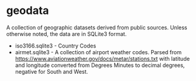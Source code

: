 # geodata
A collection of geographic datasets derived from public sources. Unless otherwise noted, the data are in SQLite3 format.

* iso3166.sqlite3 - Country Codes
* airmet.sqlite3 - A collection of airport weather codes. Parsed from https://www.aviationweather.gov/docs/metar/stations.txt  with latitude and longitude converted from Degrees Minutes  to decimal degrees, negative for South and West.
